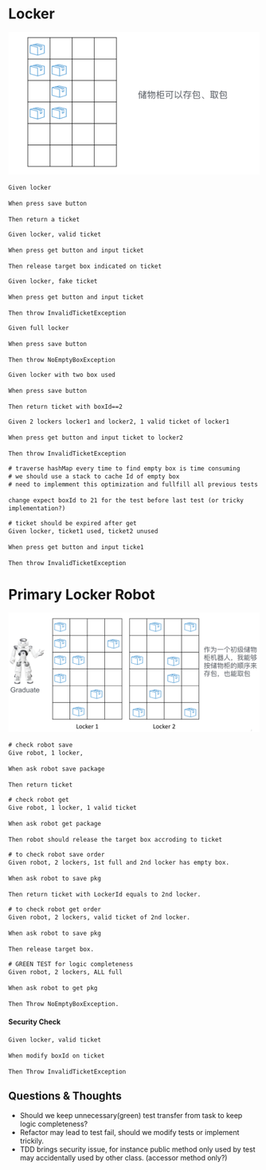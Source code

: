 # Locker
![alt text](./img/locker.png)
```
Given locker

When press save button

Then return a ticket
```
```
Given locker, valid ticket

When press get button and input ticket

Then release target box indicated on ticket
```
```
Given locker, fake ticket

When press get button and input ticket

Then throw InvalidTicketException
```

```
Given full locker

When press save button

Then throw NoEmptyBoxException
```

```
Given locker with two box used

When press save button

Then return ticket with boxId==2
```

```
Given 2 lockers locker1 and locker2, 1 valid ticket of locker1

When press get button and input ticket to locker2

Then throw InvalidTicketException
```

```
# traverse hashMap every time to find empty box is time consuming
# we should use a stack to cache Id of empty box
# need to implemment this optimization and fullfill all previous tests

change expect boxId to 21 for the test before last test (or tricky implementation?)
```

```$xslt
# ticket should be expired after get
Given locker, ticket1 used, ticket2 unused

When press get button and input ticke1

Then throw InvalidTicketException
```

# Primary Locker Robot
![alt text](./img/locker-robot.png)
```
# check robot save 
Give robot, 1 locker, 

When ask robot save package

Then return ticket
```

```
# check robot get
Give robot, 1 locker, 1 valid ticket

When ask robot get package

Then robot should release the target box accroding to ticket
```

```
# to check robot save order
Given robot, 2 lockers, 1st full and 2nd locker has empty box.

When ask robot to save pkg

Then return ticket with LockerId equals to 2nd locker.
```

```
# to check robot get order
Given robot, 2 lockers, valid ticket of 2nd locker.

When ask robot to save pkg

Then release target box.
```

```
# GREEN TEST for logic completeness
Given robot, 2 lockers, ALL full 

When ask robot to get pkg

Then Throw NoEmptyBoxException.
```
#### Security Check

```
Given locker, valid ticket

When modify boxId on ticket

Then Throw InvalidTicketException
```


## Questions & Thoughts
- Should we keep unnecessary(green) test transfer from task to keep logic completeness?
- Refactor may lead to test fail, should we modify tests or implement trickily.
- TDD brings security issue, for instance public method only used by test may
accidentally used by other class. (accessor method only?)
 